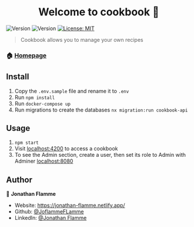 <h1 align="center">Welcome to cookbook 👋</h1>
<p>
    <img alt="Version" src="https://img.shields.io/badge/Version-0.1.0-blue.svg">
    <img alt="Version" src="https://img.shields.io/npm/v/cookbook.svg">
  <a href="#" target="_blank">
    <img alt="License: MIT" src="https://img.shields.io/badge/License-MIT-yellow.svg" />
  </a>
</p>

> Cookbook allows you to manage your own recipes

### 🏠 [Homepage](https://github.com/Joflamme88/CookBook)

## Install

1. Copy the `.env.sample` file and rename it to `.env`
2. Run `npm install`
3. Run `docker-compose up `
4. Run migrations to create the databases `nx migration:run cookbook-api `

## Usage

1. `npm start`
2. Visit [localhost:4200](http://localhost:4200/) to access a cookbook
3. To see the Admin section, create a user, then set its role to Admin with Adminer [localhost:8080](http://localhost:8080/)

## Author

👤 **Jonathan Flamme**

- Website: https://jonathan-flamme.netlify.app/
- Github: [@JoflammeFLamme](https://github.com/JonathanFlamme)
- LinkedIn: [@Jonathan Flamme](https://www.linkedin.com/in/jonathan-flamme-5209b0153/)
